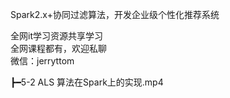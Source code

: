 Spark2.x+协同过滤算法，开发企业级个性化推荐系统

全网it学习资源共享学习<br>全网课程都有，欢迎私聊<br>微信：jerryttom<br>

┣━5-2 ALS 算法在Spark上的实现.mp4
